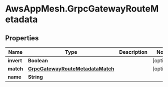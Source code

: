 # AwsAppMesh.GrpcGatewayRouteMetadata

## Properties

Name | Type | Description | Notes
------------ | ------------- | ------------- | -------------
**invert** | **Boolean** |  | [optional] 
**match** | [**GrpcGatewayRouteMetadataMatch**](GrpcGatewayRouteMetadataMatch.md) |  | [optional] 
**name** | **String** |  | 


